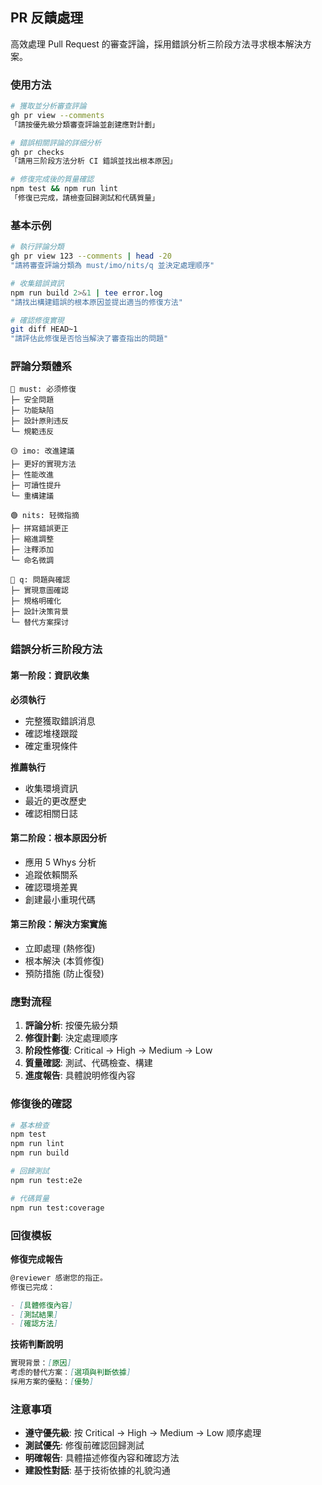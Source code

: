 ## PR 反饋處理

高效處理 Pull Request 的審查評論，採用錯誤分析三阶段方法寻求根本解決方案。

### 使用方法

```bash
# 獲取並分析審查評論
gh pr view --comments
「請按優先級分類審查評論並創建應對計劃」

# 錯誤相關評論的詳细分析
gh pr checks
「請用三阶段方法分析 CI 錯誤並找出根本原因」

# 修復完成後的質量確認
npm test && npm run lint
「修復已完成，請檢查回歸測試和代碼質量」
```

### 基本示例

```bash
# 執行評論分類
gh pr view 123 --comments | head -20
"請將審查評論分類為 must/imo/nits/q 並決定處理顺序"

# 收集錯誤資訊
npm run build 2>&1 | tee error.log
"請找出構建錯誤的根本原因並提出適当的修復方法"

# 確認修復實現
git diff HEAD~1
"請評估此修復是否恰当解決了審查指出的問題"
```

### 評論分類體系

```text
🔴 must: 必须修復
├─ 安全問題
├─ 功能缺陷
├─ 設計原則违反
└─ 規範违反

🟡 imo: 改進建議
├─ 更好的實現方法
├─ 性能改進
├─ 可讀性提升
└─ 重構建議

🟢 nits: 轻微指摘
├─ 拼寫錯誤更正
├─ 縮進調整
├─ 注釋添加
└─ 命名微調

🔵 q: 問題與確認
├─ 實現意圖確認
├─ 規格明確化
├─ 設計決策背景
└─ 替代方案探讨
```

### 錯誤分析三阶段方法

#### 第一阶段：資訊收集

**必须執行**

- 完整獲取錯誤消息
- 確認堆棧跟蹤
- 確定重現條件

**推薦執行**

- 收集環境資訊
- 最近的更改歷史
- 確認相關日誌

#### 第二阶段：根本原因分析

- 應用 5 Whys 分析
- 追蹤依賴關系
- 確認環境差異
- 創建最小重現代碼

#### 第三阶段：解決方案實施

- 立即處理 (熱修復)
- 根本解決 (本質修復)
- 預防措施 (防止復發)

### 應對流程

1. **評論分析**: 按優先級分類
2. **修復計劃**: 決定處理顺序
3. **阶段性修復**: Critical → High → Medium → Low
4. **質量確認**: 測試、代碼檢查、構建
5. **進度報告**: 具體說明修復內容

### 修復後的確認

```bash
# 基本檢查
npm test
npm run lint
npm run build

# 回歸測試
npm run test:e2e

# 代碼質量
npm run test:coverage
```

### 回復模板

**修復完成報告**

```markdown
@reviewer 感谢您的指正。
修復已完成：

- [具體修復內容]
- [測試結果]
- [確認方法]
```

**技術判斷說明**

```markdown
實現背景：[原因]
考虑的替代方案：[選項與判斷依據]
採用方案的優點：[優勢]
```

### 注意事項

- **遵守優先級**: 按 Critical → High → Medium → Low 顺序處理
- **測試優先**: 修復前確認回歸測試
- **明確報告**: 具體描述修復內容和確認方法
- **建設性對話**: 基于技術依據的礼貌沟通

